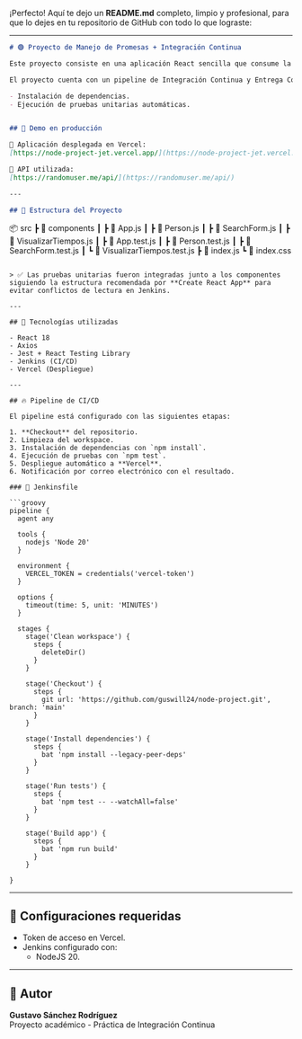 ¡Perfecto! Aquí te dejo un **README.md** completo, limpio y profesional, para que lo dejes en tu repositorio de GitHub con todo lo que lograste:

---

```markdown
# 🟢 Proyecto de Manejo de Promesas + Integración Continua

Este proyecto consiste en una aplicación React sencilla que consume la API pública de usuarios aleatorios [Random User API](https://randomuser.me/api/) y muestra información básica de los usuarios.

El proyecto cuenta con un pipeline de Integración Continua y Entrega Continua (CI/CD) implementado con **Jenkins**, el cual realiza los siguientes procesos:

- Instalación de dependencias.
- Ejecución de pruebas unitarias automáticas.


## 🚀 Demo en producción

🔗 Aplicación desplegada en Vercel:  
[https://node-project-jet.vercel.app/](https://node-project-jet.vercel.app/)

🔗 API utilizada:  
[https://randomuser.me/api/](https://randomuser.me/api/)

---

## 📂 Estructura del Proyecto

```
📦 src
 ┣ 📂 components
 ┃ ┣ 📄 App.js
 ┃ ┣ 📄 Person.js
 ┃ ┣ 📄 SearchForm.js
 ┃ ┣ 📄 VisualizarTiempos.js
 ┃ ┣ 📄 App.test.js
 ┃ ┣ 📄 Person.test.js
 ┃ ┣ 📄 SearchForm.test.js
 ┃ ┗ 📄 VisualizarTiempos.test.js
 ┣ 📄 index.js
 ┗ 📄 index.css
```

> ✅ Las pruebas unitarias fueron integradas junto a los componentes siguiendo la estructura recomendada por **Create React App** para evitar conflictos de lectura en Jenkins.

---

## 🧪 Tecnologías utilizadas

- React 18
- Axios
- Jest + React Testing Library
- Jenkins (CI/CD)
- Vercel (Despliegue)

---

## 🔥 Pipeline de CI/CD

El pipeline está configurado con las siguientes etapas:

1. **Checkout** del repositorio.
2. Limpieza del workspace.
3. Instalación de dependencias con `npm install`.
4. Ejecución de pruebas con `npm test`.
5. Despliegue automático a **Vercel**.
6. Notificación por correo electrónico con el resultado.

### 🎯 Jenkinsfile

```groovy
pipeline {
  agent any

  tools {
    nodejs 'Node 20'
  }

  environment {
    VERCEL_TOKEN = credentials('vercel-token')
  }

  options {
    timeout(time: 5, unit: 'MINUTES')
  }

  stages {
    stage('Clean workspace') {
      steps {
        deleteDir()
      }
    }

    stage('Checkout') {
      steps {
        git url: 'https://github.com/guswill24/node-project.git', branch: 'main'
      }
    }

    stage('Install dependencies') {
      steps {
        bat 'npm install --legacy-peer-deps'
      }
    }

    stage('Run tests') {
      steps {
        bat 'npm test -- --watchAll=false'
      }
    }

    stage('Build app') {
      steps {
        bat 'npm run build'
      }
    }

}
```

---

## 📩 Configuraciones requeridas

- Token de acceso en Vercel.
- Jenkins configurado con:
  - NodeJS 20.


---

## 🙌 Autor

**Gustavo Sánchez Rodríguez**  
Proyecto académico - Práctica de Integración Continua
